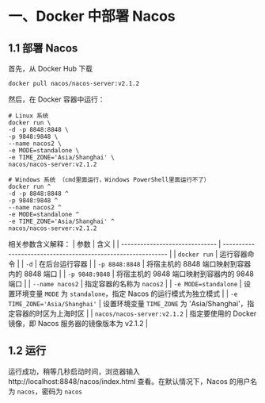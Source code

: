 # 一、Docker 中部署 Nacos

## 1.1 部署 Nacos

首先，从 Docker Hub 下载 

```
docker pull nacos/nacos-server:v2.1.2
```

然后，在 Docker 容器中运行：

```shell
# Linux 系统
docker run \
-d -p 8848:8848 \
-p 9848:9848 \
--name nacos2 \
-e MODE=standalone \
-e TIME_ZONE='Asia/Shanghai' \
nacos/nacos-server:v2.1.2

# Windows 系统 （cmd里面运行，Windows PowerShell里面运行不了）
docker run ^
-d -p 8848:8848 ^
-p 9848:9848 ^
--name nacos2 ^
-e MODE=standalone ^
-e TIME_ZONE='Asia/Shanghai' ^
nacos/nacos-server:v2.1.2
```

相关参数含义解释：
| 参数                           | 含义                                                         |
| ------------------------------ | ------------------------------------------------------------ |
| `docker run`                   | 运行容器命令                                                 |
| `-d`                           | 在后台运行容器                                               |
| `-p 8848:8848`                 | 将宿主机的 8848 端口映射到容器内的 8848 端口                 |
| `-p 9848:9848`                 | 将宿主机的 9848 端口映射到容器内的 9848 端口                 |
| `--name nacos2`                | 指定容器的名称为 `nacos2`                                    |
| `-e MODE=standalone`           | 设置环境变量 `MODE` 为 `standalone`，指定 Nacos 的运行模式为独立模式 |
| `-e TIME_ZONE='Asia/Shanghai'` | 设置环境变量 `TIME_ZONE` 为 'Asia/Shanghai'，指定容器的时区为上海时区 |
| `nacos/nacos-server:v2.1.2`    | 指定要使用的 Docker 镜像，即 Nacos 服务器的镜像版本为 v2.1.2 |



## 1.2 运行

运行成功，稍等几秒启动时间，浏览器输入 http://localhost:8848/nacos/index.html 查看。在默认情况下，Nacos 的用户名为 `nacos`，密码为 `nacos`

